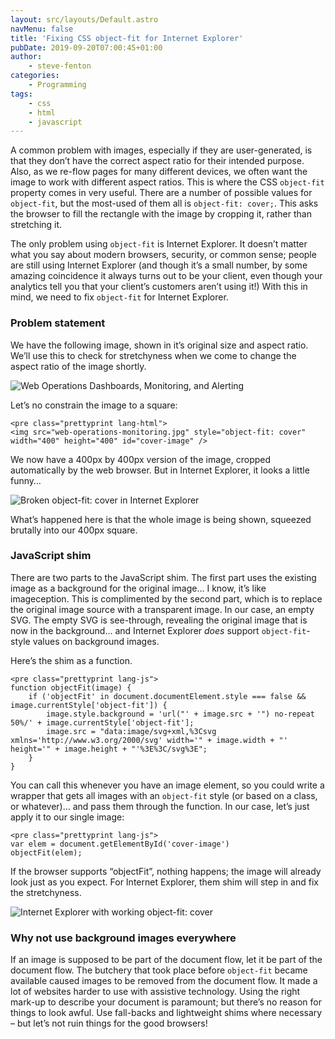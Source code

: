 ```yaml
---
layout: src/layouts/Default.astro
navMenu: false
title: 'Fixing CSS object-fit for Internet Explorer'
pubDate: 2019-09-20T07:00:45+01:00
author:
    - steve-fenton
categories:
    - Programming
tags:
    - css
    - html
    - javascript
---
```


A common problem with images, especially if they are user-generated, is that they don’t have the correct aspect ratio for their intended purpose. Also, as we re-flow pages for many different devices, we often want the image to work with different aspect ratios. This is where the CSS `object-fit` property comes in very useful. There are a number of possible values for `object-fit`, but the most-used of them all is `object-fit: cover;`. This asks the browser to fill the rectangle with the image by cropping it, rather than stretching it.

The only problem using `object-fit` is Internet Explorer. It doesn’t matter what you say about modern browsers, security, or common sense; people are still using Internet Explorer (and though it’s a small number, by some amazing coincidence it always turns out to be your client, even though your analytics tell you that your client’s customers aren’t using it!) With this in mind, we need to fix `object-fit` for Internet Explorer.

### Problem statement

We have the following image, shown in it’s original size and aspect ratio. We’ll use this to check for stretchyness when we come to change the aspect ratio of the image shortly.

![Web Operations Dashboards, Monitoring, and Alerting](https://www.stevefenton.co.uk/wp-content/uploads/2017/08/web-operations-monitoring.jpg)

Let’s no constrain the image to a square:

```
<pre class="prettyprint lang-html">
<img src="web-operations-monitoring.jpg" style="object-fit: cover" width="400" height="400" id="cover-image" />
```
We now have a 400px by 400px version of the image, cropped automatically by the web browser. But in Internet Explorer, it looks a little funny…

![Broken object-fit: cover in Internet Explorer](https://www.stevefenton.co.uk/wp-content/uploads/2019/09/object-fit-internet-explorer.jpg)

What’s happened here is that the whole image is being shown, squeezed brutally into our 400px square.

### JavaScript shim

There are two parts to the JavaScript shim. The first part uses the existing image as a background for the original image… I know, it’s like imageception. This is complimented by the second part, which is to replace the original image source with a transparent image. In our case, an empty SVG. The empty SVG is see-through, revealing the original image that is now in the background… and Internet Explorer *does* support `object-fit`-style values on background images.

Here’s the shim as a function.

```
<pre class="prettyprint lang-js">
function objectFit(image) {
    if ('objectFit' in document.documentElement.style === false && image.currentStyle['object-fit']) {
        image.style.background = 'url("' + image.src + '") no-repeat 50%/' + image.currentStyle['object-fit'];
        image.src = "data:image/svg+xml,%3Csvg xmlns='http://www.w3.org/2000/svg' width='" + image.width + "' height='" + image.height + "'%3E%3C/svg%3E";
    }
}
```
You can call this whenever you have an image element, so you could write a wrapper that gets all images with an `object-fit` style (or based on a class, or whatever)… and pass them through the function. In our case, let’s just apply it to our single image:

```
<pre class="prettyprint lang-js">
var elem = document.getElementById('cover-image')
objectFit(elem);
```
If the browser supports “objectFit”, nothing happens; the image will already look just as you expect. For Internet Explorer, them shim will step in and fix the stretchyness.

![Internet Explorer with working object-fit: cover](https://www.stevefenton.co.uk/wp-content/uploads/2019/09/object-fit-internet-explorer-with-shim.jpg)

### Why not use background images everywhere

If an image is supposed to be part of the document flow, let it be part of the document flow. The butchery that took place before `object-fit` became available caused images to be removed from the document flow. It made a lot of websites harder to use with assistive technology. Using the right mark-up to describe your document is paramount; but there’s no reason for things to look awful. Use fall-backs and lightweight shims where necessary – but let’s not ruin things for the good browsers!